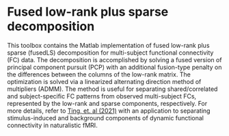# Fused low-rank plus sparse decomposition
This toolbox contains the Matlab implementation of fused low-rank plus sparse (fusedLS) decomposition for multi-subject functional connectivity (FC) data. The decomposition is accomplished by solving a fused version of principal component pursuit (PCP) with an additional fusion-type penalty on the differences between the columns of the low-rank matrix. The optimization is solved via a linearized alternating direction method of multipliers (ADMM). The method is useful for separating shared/correlated and subject-specific FC patterns from observed multi-subject FCs, represented by the low-rank and sparse components, respectively. For more details, refer to [Ting, et. al (2021)](https://arxiv.org/abs/2102.10331#) with an application to separating stimulus-induced and background components of dynamic functional connectivity in naturalistic fMRI.
